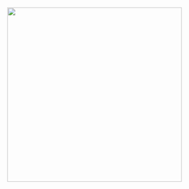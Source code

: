 ⠀⠀⠀⠀⠀⠀⠀⠀⠀⠀⠀⠀<img src=https://64.media.tumblr.com/59c49948971923b6bf0ddec1122a253d/7563c205d7619f44-2f/s400x600/5bd5bc0a932b0fef5e17999378d9b38ca9a3db95.gifv width= "400px">
